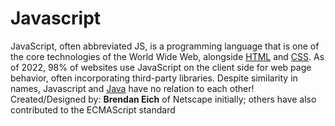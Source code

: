# Javascript

 JavaScript, often abbreviated JS, is a programming language that is one of the core technologies of the World Wide Web, alongside [HTML](/wiki/HTML) and [CSS](/wiki/CSS). As of 2022, 98% of websites use JavaScript on the client side for web page behavior, often incorporating third-party libraries. Despite similarity in names, Javascript and [Java](/wiki/Java) have no relation to each other! Created/Designed by: **Brendan Eich** of Netscape initially; others have also contributed to the ECMAScript standard 